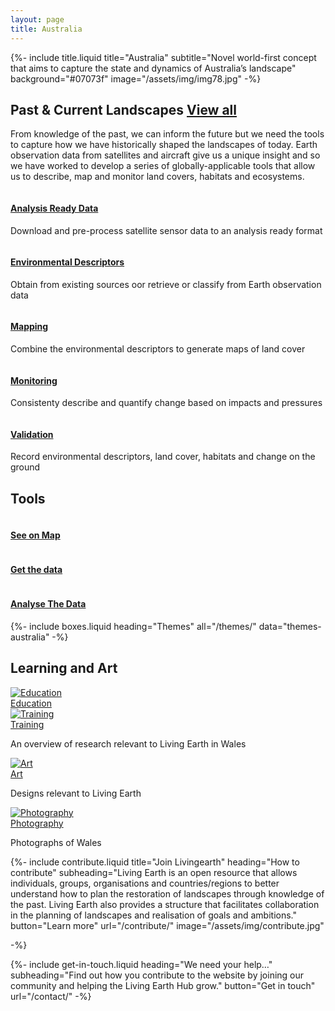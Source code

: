 ```yaml
---
layout: page
title: Australia
---
```


{%-
        include title.liquid
        title="Australia"
        subtitle="Novel world-first concept that aims to capture the state and dynamics of Australia’s landscape"
        background="#07073f" image="/assets/img/img78.jpg"
-%}

<!-- Past & Current landscapes-start -->
<div class="container mt-100 pastcurrent-landscapes-main">
    <h2 class="common-title">Past &amp; Current Landscapes <a href="/past-present-landscapes/">View all</a></h2>
    <p>From knowledge of the past, we can inform the future but we need the tools to capture how we have historically shaped the landscapes of today. Earth observation data from satellites and aircraft give us a unique insight and so we have worked to develop a series of globally-applicable tools that allow us to describe, map and monitor land covers, habitats and ecosystems.</p>
    <div class="row effect">
        <div class="col-12">
            <div id="owl-past-current" class="owl-carousel owl-theme owl-img-responsive">
                <div class="item">
                    <a href="https://www.dea.ga.gov.au/products/dea-surface-reflectance" target="_blank"><img src="/assets/img/PastCurrent1.jpg" alt=""/></a>
                    <div class="pastcurrent-dsc">
                        <h4><a href="https://www.dea.ga.gov.au/products/dea-surface-reflectance" target="_blank">Analysis Ready Data</a></h4>
                        <p>Download and pre-process satellite sensor data to an analysis ready format</p>
                    </div>
                </div>
                <div class="item">
                    <a href="./data/environmental-descriptors/"><img src="/assets/img/PastCurrent2.jpg" alt=""/></a>
                    <div class="pastcurrent-dsc">
                        <h4><a href="./data/environmental-descriptors/">Environmental Descriptors</a></h4>
                        <p>Obtain from existing sources oor retrieve or classify from Earth observation data</p>
                    </div>
                </div>
                <div class="item">
                    <a href="https://livingearth-lccs.readthedocs.io/en/latest/index.html" target="_blank"><img src="/assets/img/PastCurrent3.jpg" alt=""/></a>
                    <div class="pastcurrent-dsc">
                        <h4><a href="https://livingearth-lccs.readthedocs.io/en/latest/index.html" target="_blank">Mapping</a></h4>
                        <p>Combine the environmental descriptors to generate maps of land cover</p>
                    </div>
                </div>
                <div class="item">
                    <a href="https://github.com/livingearth-system/Globalchangeframework" target="_blank"><img src="/assets/img/PastCurrent4.jpg" alt=""/></a>
                    <div class="pastcurrent-dsc">
                        <h4><a href="https://github.com/livingearth-system/Globalchangeframework" target="_blank">Monitoring</a></h4>
                        <p>Consistenty describe and quantify change based on impacts and pressures</p>
                    </div>
                </div>
                <div class="item">
                    <a href="https://earthtrack.aber.ac.uk/lccs/world.html" target="_blank"><img src="/assets/img/PastCurrent5.jpg" alt=""/></a>
                    <div class="pastcurrent-dsc">
                        <h4><a href="https://earthtrack.aber.ac.uk/lccs/world.html" target="_blank">Validation</a></h4>
                        <p>Record environmental descriptors, land cover, habitats and change on the ground</p>
                    </div>
                </div>
            </div>
        </div>
    </div>
</div>
<!-- Past & Current landscapes-end -->

<!-- TOOLS landscapes-start -->
<div class="container mt-100 mb-100 tools-main">
    <h2 class="common-title">Tools</h2>
    <div class="row">
        <div class="col-12 col-sm-6 col-md-4">
            <a href="https://maps.dea.ga.gov.au/story/DEALandCover" target="_blank"><img src="/assets/img/tools1.jpg" alt=""></a>
            <div class="pastcurrent-dsc">
                <h4><a href="https://maps.dea.ga.gov.au/story/DEALandCover" target="_blank">See on Map</a></h4>
            </div>
        </div>
        <div class="col-12 col-sm-6 col-md-4">
            <a href="https://cmi.ga.gov.au/data-products/dea/607/dea-land-cover-landsat#access" target="_blank"><img src="/assets/img/tools2.jpg" alt=""></a>
            <div class="pastcurrent-dsc">
                <h4><a href="https://cmi.ga.gov.au/data-products/dea/607/dea-land-cover-landsat#access" target="_blank">Get the data</a></h4>
            </div>
        </div>
        <div class="col-12 col-sm-6 col-md-4">
            <a href="https://docs.dea.ga.gov.au/notebooks/DEA_datasets/DEA_Land_Cover.html" target="_blank"><img src="/assets/img/tools3.jpg" alt=""></a>
            <div class="pastcurrent-dsc">
                <h4><a href="https://docs.dea.ga.gov.au/notebooks/DEA_datasets/DEA_Land_Cover.html" target="_blank">Analyse The Data</a></h4>
            </div>
        </div>
    </div>
</div>
<!-- TOOLS landscapes-end -->

{%-
        include boxes.liquid
        heading="Themes"
        all="/themes/"
        data="themes-australia"
-%}


<div class="container mt-120 mb-120 future-landscapes-main">
    <h2 class="common-title">Learning and Art</h2>
    <div class="row">
        <div class="col-12 col-sm-6 col-md-4">
            <a href="#"><img src="/assets/img/edu1.png" alt="Education"></a>
            <div class="future-dsc">
                <div class="future-dsc-title"><a href="#">Education</a></div>
            </div>
        </div>
        <div class="col-12 col-sm-6 col-md-4">
            <a href="#"><img src="/assets/img/edu2.png" alt="Training"></a>
            <div class="future-dsc">
                <div class="future-dsc-title"><a href="#">Training</a></div>
                <p>An overview of research relevant to Living Earth in Wales</p>
            </div>
        </div>
        <div class="col-12 col-sm-6 col-md-4">
            <a href="#"><img src="/assets/img/edu3.png" alt="Art"></a>
            <div class="future-dsc">
                <div class="future-dsc-title"><a href="#">Art</a></div>
                <p>Designs relevant to Living Earth</p>
            </div>
        </div>
        <div class="col-12 col-sm-6 col-md-4">
            <a href="#"><img src="/assets/img/edu1.png" alt="Photography"></a>
            <div class="future-dsc">
                <div class="future-dsc-title"><a href="#">Photography</a></div>
                <p>Photographs of Wales</p>
            </div>
        </div>
    </div>
</div>

{%-
        include contribute.liquid
        title="Join Livingearth"
        heading="How to contribute"
        subheading="Living Earth is an open resource that allows individuals, groups, organisations and countries/regions to better understand how to plan the restoration of landscapes through knowledge of the past. Living Earth also provides a structure that facilitates collaboration in the planning of landscapes and realisation of goals and ambitions."
        button="Learn more" url="/contribute/"
        image="/assets/img/contribute.jpg"

-%}

{%-
        include get-in-touch.liquid
        heading="We need your help&hellip;"
        subheading="Find out how you contribute to the website by joining our community and helping the Living Earth Hub grow."
        button="Get in touch"
        url="/contact/"
-%}